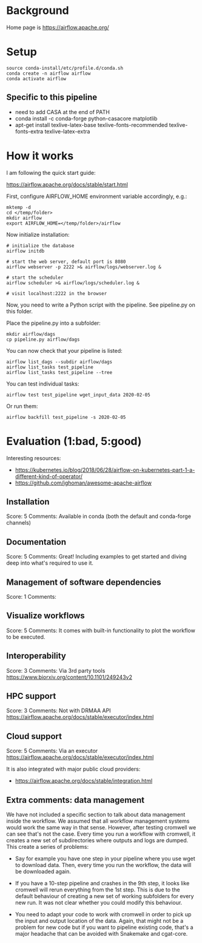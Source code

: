 
# Background

Home page is https://airflow.apache.org/

# Setup

```
source conda-install/etc/profile.d/conda.sh
conda create -n airflow airflow
conda activate airflow
```

## Specific to this pipeline

* need to add CASA at the end of PATH
* conda install -c conda-forge python-casacore matplotlib
* apt-get install texlive-latex-base texlive-fonts-recommended texlive-fonts-extra texlive-latex-extra

# How it works

I am following the quick start guide:

https://airflow.apache.org/docs/stable/start.html

First, configure AIRFLOW_HOME environment variable accordingly, e.g.:

```
mktemp -d
cd </temp/folder>
mkdir airflow
export AIRFLOW_HOME=</temp/folder>/airflow
```

Now initialize installation:
```
# initialize the database
airflow initdb

# start the web server, default port is 8080
airflow webserver -p 2222 >& airflow/logs/webserver.log &

# start the scheduler
airflow scheduler >& airflow/logs/scheduler.log &

# visit localhost:2222 in the browser
```

Now, you need to write a Python script with the pipeline. See pipeline.py on this folder.

Place the pipeline.py into a subfolder:
```
mkdir airflow/dags
cp pipeline.py airflow/dags
```

You can now check that your pipeline is listed:
```
airflow list_dags --subdir airflow/dags
airflow list_tasks test_pipeline
airflow list_tasks test_pipeline --tree
```

You can test individual tasks:
```
airflow test test_pipeline wget_input_data 2020-02-05
```

Or run them:
```
airflow backfill test_pipeline -s 2020-02-05
```

# Evaluation (1:bad, 5:good)

Interesting resources:
* https://kubernetes.io/blog/2018/06/28/airflow-on-kubernetes-part-1-a-different-kind-of-operator/
* https://github.com/jghoman/awesome-apache-airflow

## Installation

Score: 5
Comments: Available in conda (both the default and conda-forge channels)

## Documentation

Score: 5
Comments: Great! Including examples to get started and diving deep into what's required to use it.

## Management of software dependencies

Score: 1
Comments: 

## Visualize workflows

Score: 5
Comments: It comes with built-in functionality to plot the workflow to be executed.

## Interoperability

Score: 3
Comments: Via 3rd party tools https://www.biorxiv.org/content/10.1101/249243v2

## HPC support

Score: 3
Comments: Not with DRMAA API https://airflow.apache.org/docs/stable/executor/index.html

## Cloud support

Score: 5
Comments: Via an executor https://airflow.apache.org/docs/stable/executor/index.html

It is also integrated with major public cloud providers:
* https://airflow.apache.org/docs/stable/integration.html

## Extra comments: data management

We have not included a specific section to talk about data management inside the workflow.
We assumed that all workflow management systems would work the same way in that sense.
However, after testing cromwell we can see that's not the case. Every time you run a workflow
with cromwell, it creates a new set of subdirectories where outputs and logs are dumped. This
create a series of problems:

* Say for example you have one step in your pipeline where you use wget to download data. Then,
every time you run the workflow, the data will be downloaded again.

* If you have a 10-step pipeline and crashes in the 9th step, it looks like cromwell will
rerun everything from the 1st step. This is due to the default behaviour of creating a new set
of working subfolders for every new run. It was not clear whether you could modify this behaviour.

* You need to adapt your code to work with cromwell in order to pick up the input and output
location of the data. Again, that might not be a problem for new code but if you want to pipeline
existing code, that's a major headache that can be avoided with Snakemake and cgat-core.


